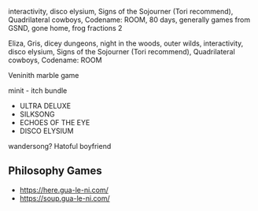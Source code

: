 interactivity, disco elysium, Signs of the Sojourner (Tori recommend), Quadrilateral cowboys, Codename: ROOM, 80 days, generally games from GSND, gone home, frog fractions 2


Eliza, Gris, dicey dungeons, night in the woods, outer wilds, interactivity, disco elysium, Signs of the Sojourner (Tori recommend), Quadrilateral cowboys, Codename: ROOM

Veninith marble game

minit - itch bundle

 - ULTRA DELUXE
 - SILKSONG
 - ECHOES OF THE EYE
 - DISCO ELYSIUM

wandersong? Hatoful boyfriend

Philosophy Games
----------------

 - https://here.gua-le-ni.com/
 - https://soup.gua-le-ni.com/
